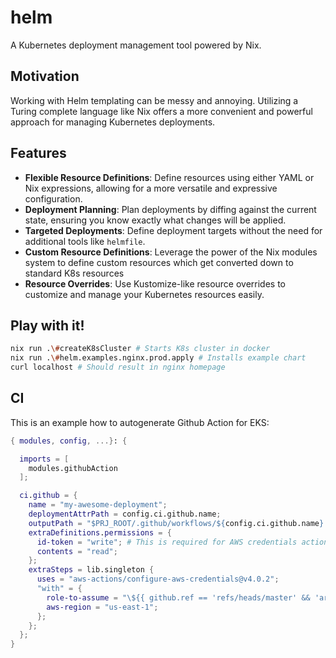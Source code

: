 
# helm

A Kubernetes deployment management tool powered by Nix.

## Motivation

Working with Helm templating can be messy and annoying. Utilizing a Turing complete language like Nix offers a more convenient and powerful approach for managing Kubernetes deployments.

## Features

- **Flexible Resource Definitions**: Define resources using either YAML or Nix expressions, allowing for a more versatile and expressive configuration.
- **Deployment Planning**: Plan deployments by diffing against the current state, ensuring you know exactly what changes will be applied.
- **Targeted Deployments**: Define deployment targets without the need for additional tools like `helmfile`.
- **Custom Resource Definitions**: Leverage the power of the Nix modules system to define custom resources which get converted down to standard K8s resources
- **Resource Overrides**: Use Kustomize-like resource overrides to customize and manage your Kubernetes resources easily.


## Play with it!
```bash
nix run .\#createK8sCluster # Starts K8s cluster in docker
nix run .\#helm.examples.nginx.prod.apply # Installs example chart
curl localhost # Should result in nginx homepage

```

## CI
This is an example how to autogenerate Github Action for EKS:
```nix
{ modules, config, ...}: {

  imports = [
    modules.githubAction
  ];

  ci.github = {
    name = "my-awesome-deployment";
    deploymentAttrPath = config.ci.github.name;
    outputPath = "$PRJ_ROOT/.github/workflows/${config.ci.github.name}.yaml";
    extraDefinitions.permissions = {
      id-token = "write"; # This is required for AWS credentials action
      contents = "read";
    };
    extraSteps = lib.singleton {
      uses = "aws-actions/configure-aws-credentials@v4.0.2";
      "with" = {
        role-to-assume = "\${{ github.ref == 'refs/heads/master' && 'arn:aws:iam::111111111111:role/eks-admin' || 'arn:aws:iam::111111111111:role/eks-devs' }}";
        aws-region = "us-east-1";
      };
    };
  };
}
```
